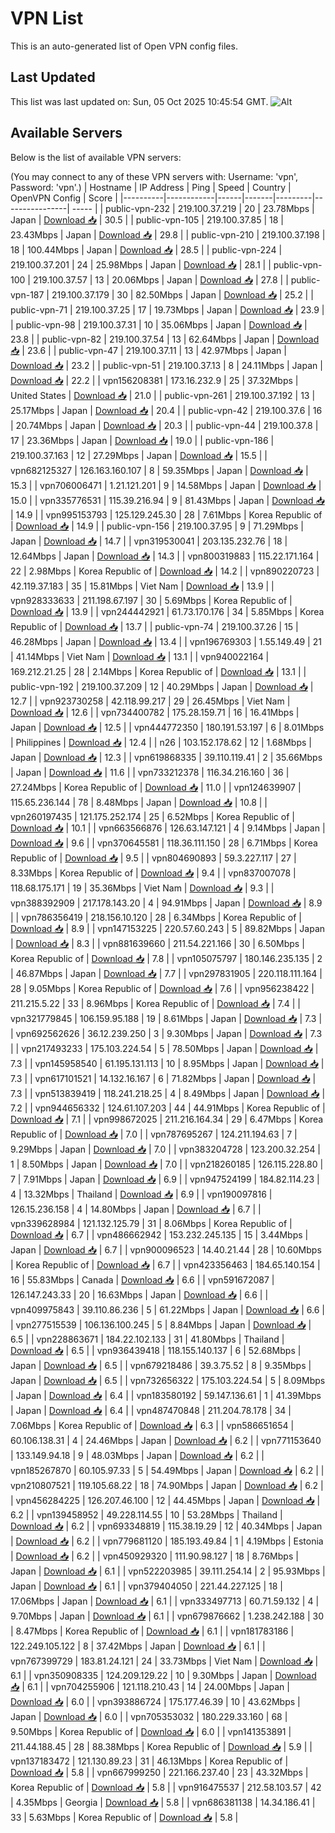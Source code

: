 # VPN List

This is an auto-generated list of Open VPN config files.

## Last Updated

This list was last updated on: Sun, 05 Oct 2025 10:45:54 GMT.
![Alt](https://repobeats.axiom.co/api/embed/186b98318ef1479477931607c1ad7d823f12451f.svg "Repobeats analytics image")

## Available Servers

Below is the list of available VPN servers:

(You may connect to any of these VPN servers with: Username: 'vpn', Password: 'vpn'.)
| Hostname | IP Address | Ping | Speed | Country | OpenVPN Config | Score |
|----------|------------|------|-------|---------|----------------| ----- |
| public-vpn-232 | 219.100.37.219 | 20 | 23.78Mbps | Japan | [Download 📥](./configs/server_0_JP.ovpn) | 30.5 |
| public-vpn-105 | 219.100.37.85 | 18 | 23.43Mbps | Japan | [Download 📥](./configs/server_1_JP.ovpn) | 29.8 |
| public-vpn-210 | 219.100.37.198 | 18 | 100.44Mbps | Japan | [Download 📥](./configs/server_2_JP.ovpn) | 28.5 |
| public-vpn-224 | 219.100.37.201 | 24 | 25.98Mbps | Japan | [Download 📥](./configs/server_3_JP.ovpn) | 28.1 |
| public-vpn-100 | 219.100.37.57 | 13 | 20.06Mbps | Japan | [Download 📥](./configs/server_4_JP.ovpn) | 27.8 |
| public-vpn-187 | 219.100.37.179 | 30 | 82.50Mbps | Japan | [Download 📥](./configs/server_5_JP.ovpn) | 25.2 |
| public-vpn-71 | 219.100.37.25 | 17 | 19.73Mbps | Japan | [Download 📥](./configs/server_6_JP.ovpn) | 23.9 |
| public-vpn-98 | 219.100.37.31 | 10 | 35.06Mbps | Japan | [Download 📥](./configs/server_7_JP.ovpn) | 23.8 |
| public-vpn-82 | 219.100.37.54 | 13 | 62.64Mbps | Japan | [Download 📥](./configs/server_8_JP.ovpn) | 23.6 |
| public-vpn-47 | 219.100.37.11 | 13 | 42.97Mbps | Japan | [Download 📥](./configs/server_9_JP.ovpn) | 23.2 |
| public-vpn-51 | 219.100.37.13 | 8 | 24.11Mbps | Japan | [Download 📥](./configs/server_10_JP.ovpn) | 22.2 |
| vpn156208381 | 173.16.232.9 | 25 | 37.32Mbps | United States | [Download 📥](./configs/server_11_US.ovpn) | 21.0 |
| public-vpn-261 | 219.100.37.192 | 13 | 25.17Mbps | Japan | [Download 📥](./configs/server_12_JP.ovpn) | 20.4 |
| public-vpn-42 | 219.100.37.6 | 16 | 20.74Mbps | Japan | [Download 📥](./configs/server_13_JP.ovpn) | 20.3 |
| public-vpn-44 | 219.100.37.8 | 17 | 23.36Mbps | Japan | [Download 📥](./configs/server_14_JP.ovpn) | 19.0 |
| public-vpn-186 | 219.100.37.163 | 12 | 27.29Mbps | Japan | [Download 📥](./configs/server_15_JP.ovpn) | 15.5 |
| vpn682125327 | 126.163.160.107 | 8 | 59.35Mbps | Japan | [Download 📥](./configs/server_16_JP.ovpn) | 15.3 |
| vpn706006471 | 1.21.121.201 | 9 | 14.58Mbps | Japan | [Download 📥](./configs/server_17_JP.ovpn) | 15.0 |
| vpn335776531 | 115.39.216.94 | 9 | 81.43Mbps | Japan | [Download 📥](./configs/server_18_JP.ovpn) | 14.9 |
| vpn995153793 | 125.129.245.30 | 28 | 7.61Mbps | Korea Republic of | [Download 📥](./configs/server_19_KR.ovpn) | 14.9 |
| public-vpn-156 | 219.100.37.95 | 9 | 71.29Mbps | Japan | [Download 📥](./configs/server_20_JP.ovpn) | 14.7 |
| vpn319530041 | 203.135.232.76 | 18 | 12.64Mbps | Japan | [Download 📥](./configs/server_21_JP.ovpn) | 14.3 |
| vpn800319883 | 115.22.171.164 | 22 | 2.98Mbps | Korea Republic of | [Download 📥](./configs/server_22_KR.ovpn) | 14.2 |
| vpn890220723 | 42.119.37.183 | 35 | 15.81Mbps | Viet Nam | [Download 📥](./configs/server_23_VN.ovpn) | 13.9 |
| vpn928333633 | 211.198.67.197 | 30 | 5.69Mbps | Korea Republic of | [Download 📥](./configs/server_24_KR.ovpn) | 13.9 |
| vpn244442921 | 61.73.170.176 | 34 | 5.85Mbps | Korea Republic of | [Download 📥](./configs/server_25_KR.ovpn) | 13.7 |
| public-vpn-74 | 219.100.37.26 | 15 | 46.28Mbps | Japan | [Download 📥](./configs/server_26_JP.ovpn) | 13.4 |
| vpn196769303 | 1.55.149.49 | 21 | 41.14Mbps | Viet Nam | [Download 📥](./configs/server_27_VN.ovpn) | 13.1 |
| vpn940022164 | 169.212.21.25 | 28 | 2.14Mbps | Korea Republic of | [Download 📥](./configs/server_28_KR.ovpn) | 13.1 |
| public-vpn-192 | 219.100.37.209 | 12 | 40.29Mbps | Japan | [Download 📥](./configs/server_29_JP.ovpn) | 12.7 |
| vpn923730258 | 42.118.99.217 | 29 | 26.45Mbps | Viet Nam | [Download 📥](./configs/server_30_VN.ovpn) | 12.6 |
| vpn734400782 | 175.28.159.71 | 16 | 16.41Mbps | Japan | [Download 📥](./configs/server_31_JP.ovpn) | 12.5 |
| vpn444772350 | 180.191.53.197 | 6 | 8.01Mbps | Philippines | [Download 📥](./configs/server_32_PH.ovpn) | 12.4 |
| n26 | 103.152.178.62 | 12 | 1.68Mbps | Japan | [Download 📥](./configs/server_33_JP.ovpn) | 12.3 |
| vpn619868335 | 39.110.119.41 | 2 | 35.66Mbps | Japan | [Download 📥](./configs/server_34_JP.ovpn) | 11.6 |
| vpn733212378 | 116.34.216.160 | 36 | 27.24Mbps | Korea Republic of | [Download 📥](./configs/server_35_KR.ovpn) | 11.0 |
| vpn124639907 | 115.65.236.144 | 78 | 8.48Mbps | Japan | [Download 📥](./configs/server_36_JP.ovpn) | 10.8 |
| vpn260197435 | 121.175.252.174 | 25 | 6.52Mbps | Korea Republic of | [Download 📥](./configs/server_37_KR.ovpn) | 10.1 |
| vpn663566876 | 126.63.147.121 | 4 | 9.14Mbps | Japan | [Download 📥](./configs/server_38_JP.ovpn) | 9.6 |
| vpn370645581 | 118.36.111.150 | 28 | 6.71Mbps | Korea Republic of | [Download 📥](./configs/server_39_KR.ovpn) | 9.5 |
| vpn804690893 | 59.3.227.117 | 27 | 8.33Mbps | Korea Republic of | [Download 📥](./configs/server_40_KR.ovpn) | 9.4 |
| vpn837007078 | 118.68.175.171 | 19 | 35.36Mbps | Viet Nam | [Download 📥](./configs/server_41_VN.ovpn) | 9.3 |
| vpn388392909 | 217.178.143.20 | 4 | 94.91Mbps | Japan | [Download 📥](./configs/server_42_JP.ovpn) | 8.9 |
| vpn786356419 | 218.156.10.120 | 28 | 6.34Mbps | Korea Republic of | [Download 📥](./configs/server_43_KR.ovpn) | 8.9 |
| vpn147153225 | 220.57.60.243 | 5 | 89.82Mbps | Japan | [Download 📥](./configs/server_44_JP.ovpn) | 8.3 |
| vpn881639660 | 211.54.221.166 | 30 | 6.50Mbps | Korea Republic of | [Download 📥](./configs/server_45_KR.ovpn) | 7.8 |
| vpn105075797 | 180.146.235.135 | 2 | 46.87Mbps | Japan | [Download 📥](./configs/server_46_JP.ovpn) | 7.7 |
| vpn297831905 | 220.118.111.164 | 28 | 9.05Mbps | Korea Republic of | [Download 📥](./configs/server_47_KR.ovpn) | 7.6 |
| vpn956238422 | 211.215.5.22 | 33 | 8.96Mbps | Korea Republic of | [Download 📥](./configs/server_48_KR.ovpn) | 7.4 |
| vpn321779845 | 106.159.95.188 | 19 | 8.61Mbps | Japan | [Download 📥](./configs/server_49_JP.ovpn) | 7.3 |
| vpn692562626 | 36.12.239.250 | 3 | 9.30Mbps | Japan | [Download 📥](./configs/server_50_JP.ovpn) | 7.3 |
| vpn217493233 | 175.103.224.54 | 5 | 78.50Mbps | Japan | [Download 📥](./configs/server_51_JP.ovpn) | 7.3 |
| vpn145958540 | 61.195.131.113 | 10 | 8.95Mbps | Japan | [Download 📥](./configs/server_52_JP.ovpn) | 7.3 |
| vpn617101521 | 14.132.16.167 | 6 | 71.82Mbps | Japan | [Download 📥](./configs/server_53_JP.ovpn) | 7.3 |
| vpn513839419 | 118.241.218.25 | 4 | 8.49Mbps | Japan | [Download 📥](./configs/server_54_JP.ovpn) | 7.2 |
| vpn944656332 | 124.61.107.203 | 44 | 44.91Mbps | Korea Republic of | [Download 📥](./configs/server_55_KR.ovpn) | 7.1 |
| vpn998672025 | 211.216.164.34 | 29 | 6.47Mbps | Korea Republic of | [Download 📥](./configs/server_56_KR.ovpn) | 7.0 |
| vpn787695267 | 124.211.194.63 | 7 | 9.29Mbps | Japan | [Download 📥](./configs/server_57_JP.ovpn) | 7.0 |
| vpn383204728 | 123.200.32.254 | 1 | 8.50Mbps | Japan | [Download 📥](./configs/server_58_JP.ovpn) | 7.0 |
| vpn218260185 | 126.115.228.80 | 7 | 7.91Mbps | Japan | [Download 📥](./configs/server_59_JP.ovpn) | 6.9 |
| vpn947524199 | 184.82.114.23 | 4 | 13.32Mbps | Thailand | [Download 📥](./configs/server_60_TH.ovpn) | 6.9 |
| vpn190097816 | 126.15.236.158 | 4 | 14.80Mbps | Japan | [Download 📥](./configs/server_61_JP.ovpn) | 6.7 |
| vpn339628984 | 121.132.125.79 | 31 | 8.06Mbps | Korea Republic of | [Download 📥](./configs/server_62_KR.ovpn) | 6.7 |
| vpn486662942 | 153.232.245.135 | 15 | 3.44Mbps | Japan | [Download 📥](./configs/server_63_JP.ovpn) | 6.7 |
| vpn900096523 | 14.40.21.44 | 28 | 10.60Mbps | Korea Republic of | [Download 📥](./configs/server_64_KR.ovpn) | 6.7 |
| vpn423356463 | 184.65.140.154 | 16 | 55.83Mbps | Canada | [Download 📥](./configs/server_65_CA.ovpn) | 6.6 |
| vpn591672087 | 126.147.243.33 | 20 | 16.63Mbps | Japan | [Download 📥](./configs/server_66_JP.ovpn) | 6.6 |
| vpn409975843 | 39.110.86.236 | 5 | 61.22Mbps | Japan | [Download 📥](./configs/server_67_JP.ovpn) | 6.6 |
| vpn277515539 | 106.136.100.245 | 5 | 8.84Mbps | Japan | [Download 📥](./configs/server_68_JP.ovpn) | 6.5 |
| vpn228863671 | 184.22.102.133 | 31 | 41.80Mbps | Thailand | [Download 📥](./configs/server_69_TH.ovpn) | 6.5 |
| vpn936439418 | 118.155.140.137 | 6 | 52.68Mbps | Japan | [Download 📥](./configs/server_70_JP.ovpn) | 6.5 |
| vpn679218486 | 39.3.75.52 | 8 | 9.35Mbps | Japan | [Download 📥](./configs/server_71_JP.ovpn) | 6.5 |
| vpn732656322 | 175.103.224.54 | 5 | 8.09Mbps | Japan | [Download 📥](./configs/server_72_JP.ovpn) | 6.4 |
| vpn183580192 | 59.147.136.61 | 1 | 41.39Mbps | Japan | [Download 📥](./configs/server_73_JP.ovpn) | 6.4 |
| vpn487470848 | 211.204.78.178 | 34 | 7.06Mbps | Korea Republic of | [Download 📥](./configs/server_74_KR.ovpn) | 6.3 |
| vpn586651654 | 60.106.138.31 | 4 | 24.46Mbps | Japan | [Download 📥](./configs/server_75_JP.ovpn) | 6.2 |
| vpn771153640 | 133.149.94.18 | 9 | 48.03Mbps | Japan | [Download 📥](./configs/server_76_JP.ovpn) | 6.2 |
| vpn185267870 | 60.105.97.33 | 5 | 54.49Mbps | Japan | [Download 📥](./configs/server_77_JP.ovpn) | 6.2 |
| vpn210807521 | 119.105.68.22 | 18 | 74.90Mbps | Japan | [Download 📥](./configs/server_78_JP.ovpn) | 6.2 |
| vpn456284225 | 126.207.46.100 | 12 | 44.45Mbps | Japan | [Download 📥](./configs/server_79_JP.ovpn) | 6.2 |
| vpn139458952 | 49.228.114.55 | 10 | 53.28Mbps | Thailand | [Download 📥](./configs/server_80_TH.ovpn) | 6.2 |
| vpn693348819 | 115.38.19.29 | 12 | 40.34Mbps | Japan | [Download 📥](./configs/server_81_JP.ovpn) | 6.2 |
| vpn779681120 | 185.193.49.84 | 1 | 4.19Mbps | Estonia | [Download 📥](./configs/server_82_EE.ovpn) | 6.2 |
| vpn450929320 | 111.90.98.127 | 18 | 8.76Mbps | Japan | [Download 📥](./configs/server_83_JP.ovpn) | 6.1 |
| vpn522203985 | 39.111.254.14 | 2 | 95.93Mbps | Japan | [Download 📥](./configs/server_84_JP.ovpn) | 6.1 |
| vpn379404050 | 221.44.227.125 | 18 | 17.06Mbps | Japan | [Download 📥](./configs/server_85_JP.ovpn) | 6.1 |
| vpn333497713 | 60.71.59.132 | 4 | 9.70Mbps | Japan | [Download 📥](./configs/server_86_JP.ovpn) | 6.1 |
| vpn679876662 | 1.238.242.188 | 30 | 8.47Mbps | Korea Republic of | [Download 📥](./configs/server_87_KR.ovpn) | 6.1 |
| vpn181783186 | 122.249.105.122 | 8 | 37.42Mbps | Japan | [Download 📥](./configs/server_88_JP.ovpn) | 6.1 |
| vpn767399729 | 183.81.24.121 | 24 | 33.73Mbps | Viet Nam | [Download 📥](./configs/server_89_VN.ovpn) | 6.1 |
| vpn350908335 | 124.209.129.22 | 10 | 9.30Mbps | Japan | [Download 📥](./configs/server_90_JP.ovpn) | 6.1 |
| vpn704255906 | 121.118.210.43 | 14 | 24.00Mbps | Japan | [Download 📥](./configs/server_91_JP.ovpn) | 6.0 |
| vpn393886724 | 175.177.46.39 | 10 | 43.62Mbps | Japan | [Download 📥](./configs/server_92_JP.ovpn) | 6.0 |
| vpn705353032 | 180.229.33.160 | 68 | 9.50Mbps | Korea Republic of | [Download 📥](./configs/server_93_KR.ovpn) | 6.0 |
| vpn141353891 | 211.44.188.45 | 28 | 88.38Mbps | Korea Republic of | [Download 📥](./configs/server_94_KR.ovpn) | 5.9 |
| vpn137183472 | 121.130.89.23 | 31 | 46.13Mbps | Korea Republic of | [Download 📥](./configs/server_95_KR.ovpn) | 5.8 |
| vpn667999250 | 221.166.237.40 | 23 | 43.32Mbps | Korea Republic of | [Download 📥](./configs/server_96_KR.ovpn) | 5.8 |
| vpn916475537 | 212.58.103.57 | 42 | 4.35Mbps | Georgia | [Download 📥](./configs/server_97_GE.ovpn) | 5.8 |
| vpn686381138 | 14.34.186.41 | 33 | 5.63Mbps | Korea Republic of | [Download 📥](./configs/server_98_KR.ovpn) | 5.8 |
